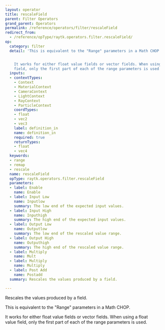 ```yaml
---
layout: operator
title: rescaleField
parent: Filter Operators
grand_parent: Operators
permalink: /reference/operators/filter/rescaleField
redirect_from:
  - /reference/opType/raytk.operators.filter.rescaleField/
op:
  category: filter
  detail: 'This is equivalent to the "Range" parameters in a Math CHOP.


    It works for either float value fields or vector fields. When using a float value
    field, only the first part of each of the range parameters is used.'
  inputs:
  - contextTypes:
    - Context
    - MaterialContext
    - CameraContext
    - LightContext
    - RayContext
    - ParticleContext
    coordTypes:
    - float
    - vec2
    - vec3
    label: definition_in
    name: definition_in
    required: true
    returnTypes:
    - float
    - vec4
  keywords:
  - range
  - remap
  - rescale
  name: rescaleField
  opType: raytk.operators.filter.rescaleField
  parameters:
  - label: Enable
    name: Enable
  - label: Input Low
    name: Inputlow
    summary: The low end of the expected input values.
  - label: Input High
    name: Inputhigh
    summary: The high end of the expected input values.
  - label: Output Low
    name: Outputlow
    summary: The low end of the rescaled value range.
  - label: Output High
    name: Outputhigh
    summary: The high end of the rescaled value range.
  - label: Multiply
    name: Mult
  - label: Multiply
    name: Multiply
  - label: Post Add
    name: Postadd
  summary: Rescales the values produced by a field.

---
```



Rescales the values produced by a field.

This is equivalent to the "Range" parameters in a Math CHOP.

It works for either float value fields or vector fields. When using a float value field, only the first part of each of the range parameters is used.